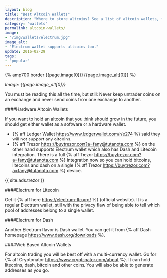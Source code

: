 ```yaml
---
layout: blog
title: "Best Altcoin Wallets"
description: "Where to store altcoins? See a list of altcoin wallets, from web based to hardware."
category: "wallets"
permalink: altcoin-wallets/
image:
- "/img/wallets/electrum.jpg"
image_alt:
- "Electrum wallet supports altcoins too."
update: 2016-02-29
tags:
- "popular"
---
```


{% amp700 border {{page.image[0]}} {{page.image_alt[0]}} %}

_Image: {{page.image_alt[0]}}_


You must be reading this all the time, but still: Never keep untrader coins on an exchange and never send coins from one exchange to another.

####Hardware Altcoin Wallets

If you want to hold an altcoin that you think should grow in the future, you should get either wallet as a software or a hardware wallet.

  * {% aff Ledger Wallet https://www.ledgerwallet.com/r/e274 %} said they will not support any altcoins.
  * {% aff Trezor https://buytrezor.com?a=fany@tutanota.com %} on the other hand supports Electrum wallet which also has Dash and Litecoin integration. There is a full {% aff Trezor https://buytrezor.com?a=fany@tutanota.com %} integration now so you can hold bitcoins, litecoins and dash on a single {% aff Trezor https://buytrezor.com?a=fany@tutanota.com %} device.

{{ site.ads.trezor }}

####Electrum for Litecoin

Get it {% aff here https://electrum-ltc.org/ %} (official website). It is a regular Electrum wallet, still with the privacy flaw of being able to tell which pool of addresses belong to a single wallet.

####Electrum for Dash

Another Electrum flavor is Dash wallet. You can get it from {% aff Dash homepage https://www.dash.org/downloads %}.

####Web Based Altcoin Wallets

For altcoin trading you will be best off with a multi-currency wallet. Go for {% aff Cryptonator https://www.cryptonator.com/about %}. It can hold litecoins, dash, bitcoin and other coins. You will also be able to generate addresses as you go.

